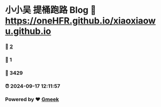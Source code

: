 # 小小吴 提桶跑路 Blog :link: https://oneHFR.github.io/xiaoxiaowu.github.io 
### :page_facing_up: [2](https://oneHFR.github.io/xiaoxiaowu.github.io/tag.html) 
### :speech_balloon: 1 
### :hibiscus: 3429 
### :alarm_clock: 2024-09-17 12:11:57 
### Powered by :heart: [Gmeek](https://github.com/Meekdai/Gmeek)
